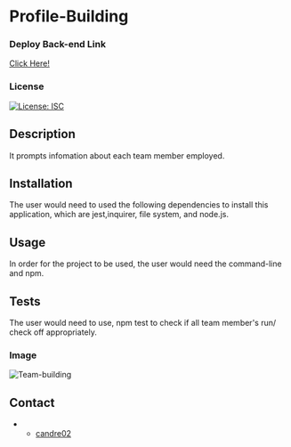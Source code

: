 # Profile-Building

### Deploy Back-end Link
[Click Here!](https://watch.screencastify.com/v/Lny525iGpoOosjfPO8op)

### License
[![License: ISC](https://img.shields.io/badge/License-ISC-blue.svg)](https://opensource.org/licenses/ISC)

## Description
It prompts infomation about each team member employed.

## Installation
The user would need to used the following dependencies to install this application, which are jest,inquirer, file system, and node.js.

## Usage
In order for the project to be used, the user would need the command-line and npm.

## Tests
The user would need to use, npm test to check if all team member's run/ check off appropriately.
        
### Image
![Team-building](https://user-images.githubusercontent.com/81876258/145286570-b5b9dda9-3a53-4966-864d-bf02f9ba6a45.png)

## Contact 
* * [candre02](https://www.github.com/candre02)

